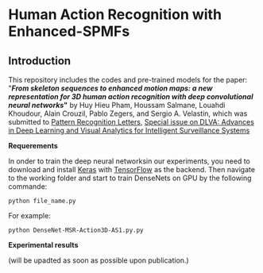 # Human Action Recognition with Enhanced-SPMFs

## Introduction

This repository includes the codes and pre-trained models for the paper: "**_From skeleton sequences to enhanced motion maps: a new representation for 3D human action recognition with deep convolutional neural networks_"** by Huy Hieu Pham, Houssam Salmane, Louahdi Khoudour, Alain Crouzil, Pablo Zegers, and Sergio A. Velastin, which was submitted to [Pattern Recognition Letters](https://www.journals.elsevier.com/pattern-recognition-letters), [Special issue on DLVA: Advances in Deep Learning and Visual Analytics for Intelligent Surveillance Systems](https://www.journals.elsevier.com/pattern-recognition-letters/call-for-papers/special-issue-on-dlva-advances-in-deep-learning-and-visual-a)



**Requerements**


In onder to train the deep neural networksin our experiments, you need to download and install [Keras](http://www.vlfeat.org/) with [TensorFlow](https://www.tensorflow.org/) as the backend. Then navigate to the working folder and start to train DenseNets on GPU by the following commande:


 ```python file_name.py ```
 
 For example:
 
  ```python DenseNet-MSR-Action3D-AS1.py.py ```


**Experimental results**

(will be upadted as soon as possible upon publication.)
